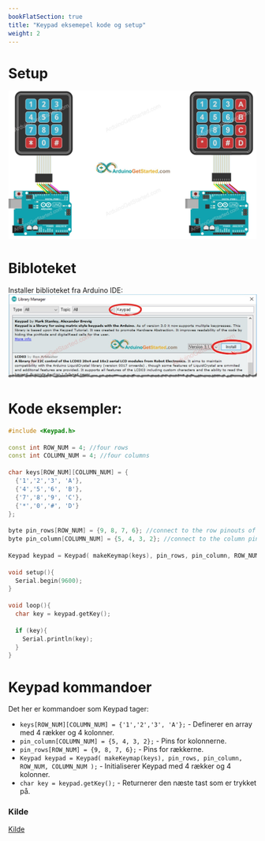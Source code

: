 ```yaml
---
bookFlatSection: true
title: "Keypad eksemepel kode og setup"
weight: 2
---
```



# Setup
![Keypad](/static/keypad-wire.jpg)



# Bibloteket
Installer biblioteket fra Arduino IDE:
![Keypad biblioteket](/static/keypad-lib.jpg)


# Kode eksempler:
```cpp
#include <Keypad.h>

const int ROW_NUM = 4; //four rows
const int COLUMN_NUM = 4; //four columns

char keys[ROW_NUM][COLUMN_NUM] = {
  {'1','2','3', 'A'},
  {'4','5','6', 'B'},
  {'7','8','9', 'C'},
  {'*','0','#', 'D'}
};

byte pin_rows[ROW_NUM] = {9, 8, 7, 6}; //connect to the row pinouts of the keypad
byte pin_column[COLUMN_NUM] = {5, 4, 3, 2}; //connect to the column pinouts of the keypad

Keypad keypad = Keypad( makeKeymap(keys), pin_rows, pin_column, ROW_NUM, COLUMN_NUM );

void setup(){
  Serial.begin(9600);
}

void loop(){
  char key = keypad.getKey();

  if (key){
    Serial.println(key);
  }
}
```

# Keypad kommandoer
Det her er kommandoer som Keypad tager:
- `keys[ROW_NUM][COLUMN_NUM] = {'1','2','3', 'A'};` - Definerer en array med 4 rækker og 4 kolonner.
- `pin_column[COLUMN_NUM] = {5, 4, 3, 2};` - Pins for kolonnerne.
- `pin_rows[ROW_NUM] = {9, 8, 7, 6};` - Pins for rækkerne.
- `Keypad keypad = Keypad( makeKeymap(keys), pin_rows, pin_column, ROW_NUM, COLUMN_NUM );` - Initialiserer Keypad med 4 rækker og 4 kolonner.
- `char key = keypad.getKey();` - Returnerer den næste tast som er trykket på.



### Kilde
[Kilde](https://arduinogetstarted.com/tutorials/arduino-keypad)